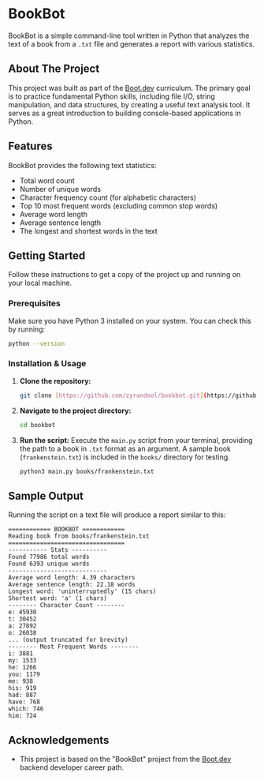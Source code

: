 # BookBot

BookBot is a simple command-line tool written in Python that analyzes the text of a book from a `.txt` file and generates a report with various statistics.

## About The Project

This project was built as part of the [Boot.dev](https://www.boot.dev) curriculum. The primary goal is to practice fundamental Python skills, including file I/O, string manipulation, and data structures, by creating a useful text analysis tool. It serves as a great introduction to building console-based applications in Python.

## Features

BookBot provides the following text statistics:

* Total word count
* Number of unique words
* Character frequency count (for alphabetic characters)
* Top 10 most frequent words (excluding common stop words)
* Average word length
* Average sentence length
* The longest and shortest words in the text

## Getting Started

Follow these instructions to get a copy of the project up and running on your local machine.

### Prerequisites

Make sure you have Python 3 installed on your system. You can check this by running:
```sh
python --version
```

### Installation & Usage

1.  **Clone the repository:**
    ```sh
    git clone [https://github.com/zyrandool/bookbot.git](https://github.com/zyrandool/bookbot.git)
    ```

2.  **Navigate to the project directory:**
    ```sh
    cd bookbot
    ```

3.  **Run the script:**
    Execute the `main.py` script from your terminal, providing the path to a book in `.txt` format as an argument. A sample book (`frankenstein.txt`) is included in the `books/` directory for testing.

    ```sh
    python3 main.py books/frankenstein.txt
    ```

## Sample Output

Running the script on a text file will produce a report similar to this:

```
============ BOOKBOT ============
Reading book from books/frankenstein.txt
=================================
----------- Stats ----------
Found 77986 total words
Found 6393 unique words
----------------------------
Average word length: 4.39 characters
Average sentence length: 22.18 words
Longest word: 'uninterruptedly' (15 chars)
Shortest word: 'a' (1 chars)
-------- Character Count --------
e: 45930
t: 30452
a: 27892
o: 26038
... (output truncated for brevity)
-------- Most Frequent Words --------
i: 3881
my: 1533
he: 1266
you: 1179
me: 938
his: 919
had: 887
have: 768
which: 746
him: 724
```

## Acknowledgements

* This project is based on the "BookBot" project from the [Boot.dev](https://www.boot.dev) backend developer career path.

